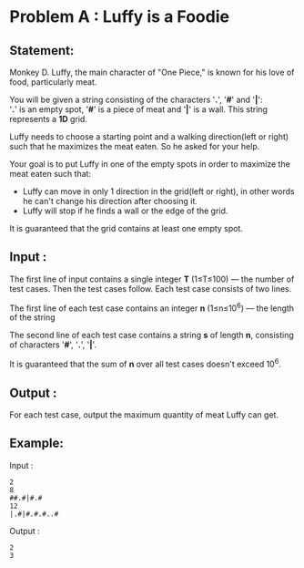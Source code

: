 # Problem A : Luffy is a Foodie

## Statement:




Monkey D. Luffy, the main character of "One Piece," is known for his love of food, particularly meat.

You will be given a string consisting of the characters '**.**', '**#**' and '**|**':<br> '**.**' is an empty spot, '**#**' is a piece of meat and '**|**' is a wall. This string represents a **1D** grid.  

Luffy needs to choose a starting point and a walking direction(left or right) such that he maximizes the meat eaten.
So he asked for your help.

Your goal is to put Luffy in one of the empty spots in order to maximize the meat eaten such that:

- Luffy can move in only 1 direction in the grid(left or right), in other words he can't change his direction after choosing it.
- Luffy will stop if he finds a wall or the edge of the grid.

It is guaranteed that the grid contains at least one empty spot.

## Input :
The first line of input contains a single integer **T** (1≤T≤100) — the number of test cases. Then the test cases follow. Each test case consists of two lines.

The first line of each test case contains an integer **n** (1≤n≤10<sup>6</sup>) — the length of the string

The second line of each test case contains a string **s** of length **n**, consisting of characters '**#**', '**.**', '**|**'.

It is guaranteed that the sum of **n** over all test cases doesn't exceed 10<sup>6</sup>.
## Output :
For each test case, output the maximum quantity of meat Luffy can get.

## Example:
Input :  

```
2
8
##.#|#.#
12
|.#|#.#.#..#
```

Output :  

```
2
3
```

